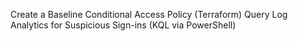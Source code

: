 Create a Baseline Conditional Access Policy (Terraform)
Query Log Analytics for Suspicious Sign-ins (KQL via PowerShell)
